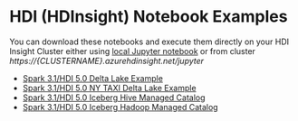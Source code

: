 # HDI (HDInsight) Notebook Examples

You can download these notebooks and execute them directly on your HDI Insight Cluster either using [local Jupyter notebook](https://learn.microsoft.com/en-us/azure/hdinsight/spark/apache-spark-jupyter-notebook-install-locally) or from cluster *https://{CLUSTERNAME}.azurehdinsight.net/jupyter*

- [Spark 3.1/HDI 5.0 Delta Lake Example](./spark/scala/spark3-deltalake-example.ipynb)
- [Spark 3.1/HDI 5.0 NY TAXI Delta Lake Example](./spark/scala/nyctaxi_delta_demo.ipynb)
- [Spark 3.1/HDI 5.0 Iceberg Hive Managed Catalog](./spark/scala/iceberg_spark_hive_managed.ipynb)
- [Spark 3.1/HDI 5.0 Iceberg Hadoop Managed Catalog](./spark/scala/iceberg_spark_hadoop.ipynb)
